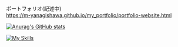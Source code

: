 
ポートフォリオ(記述中)
<br>
https://m-yanagishawa.github.io/my_portfolio/portfolio-website.html


[![Anurag's GitHub stats](https://github-readme-stats.vercel.app/api?username=M-Yanagishawa)](https://github.com/anuraghazra/github-readme-stats)


[![My Skills](https://skillicons.dev/icons?i=js,html,css,nodejs,react,cs,dotnet,ubuntu,py,postgres,sqlite,vscode)](https://skillicons.dev)

<!--
**M-Yanagishawa/M-Yanagishawa** is a ✨ _special_ ✨ repository because its `README.md` (this file) appears on your GitHub profile.

Here are some ideas to get you started:

- 🔭 I’m currently working on ...
- 🌱 I’m currently learning ...
- 👯 I’m looking to collaborate on ...
- 🤔 I’m looking for help with ...
- 💬 Ask me about ...
- 📫 How to reach me: ...
- 😄 Pronouns: ...
- ⚡ Fun fact: ...
-->
